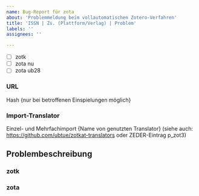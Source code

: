 ```yaml
---
name: Bug-Report für zota
about: 'Problemmeldung beim vollautomatischen Zotero-Verfahren'
title: 'ISSN | Zs. (Plattform/Verlag) | Problem'
labels: ''
assignees: ''

---
```


- [ ] zotk
- [ ] zota nu
- [ ] zota ub28

### URL

Hash {nur bei betroffenen Einspielungen möglich}
  
### Import-Translator
Einzel- und Mehrfachimport
{Name von genutzten Translator}
(siehe auch: https://github.com/ubtue/zotkat-translators oder ZEDER-Eintrag p_zot3)

  
## Problembeschreibung

### zotk

### zota
